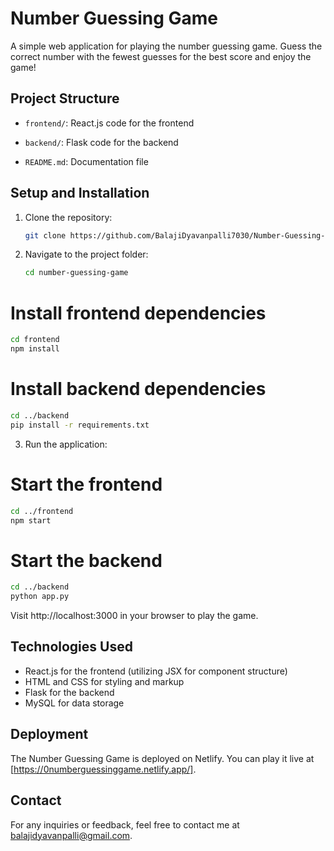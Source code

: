 # Number Guessing Game

A simple web application for playing the number guessing game. Guess the correct number with the fewest guesses for the best score and enjoy the game!

## Project Structure

- `frontend/`: React.js code for the frontend
 
- `backend/`: Flask code for the backend

- `README.md`: Documentation file

## Setup and Installation

1. Clone the repository:
   
   ```bash
   git clone https://github.com/BalajiDyavanpalli7030/Number-Guessing-Game.git

2. Navigate to the project folder:
   ```bash
   cd number-guessing-game

# Install frontend dependencies
   ```bash
   cd frontend
   npm install
   ```
# Install backend dependencies
   ```bash
   cd ../backend
   pip install -r requirements.txt
   ```
3. Run the application:

# Start the frontend
   ```bash
   cd ../frontend
   npm start
   ```
# Start the backend
   ```bash
   cd ../backend
   python app.py
   ```
Visit http://localhost:3000 in your browser to play the game.

## Technologies Used

- React.js for the frontend (utilizing JSX for component structure)
- HTML and CSS for styling and markup
- Flask for the backend
- MySQL for data storage

## Deployment

The Number Guessing Game is deployed on Netlify. You can play it live at [https://0numberguessinggame.netlify.app/].

## Contact

For any inquiries or feedback, feel free to contact me at balajidyavanpalli@gmail.com.


